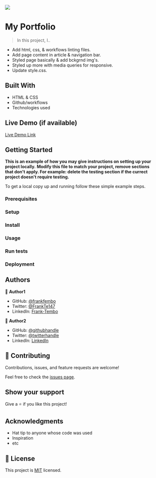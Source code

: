 ![](https://img.shields.io/badge/Microverse-blueviolet)

# My Portfolio

> In this project, I..

- Add html, css, & workflows linting files.
- Add page content in article & navigation bar.
- Styled page basically & add bckgrnd img's.
- Styled up more with media queries for responsive.
- Update style.css.

## Built With

- HTML & CSS
- Github/workflows
- Technologies used

## Live Demo (if available)

[Live Demo Link](https://livedemo.com)


## Getting Started

**This is an example of how you may give instructions on setting up your project locally.**
**Modify this file to match your project, remove sections that don't apply. For example: delete the testing section if the currect project doesn't require testing.**


To get a local copy up and running follow these simple example steps.

### Prerequisites

### Setup

### Install

### Usage

### Run tests

### Deployment



## Authors

👤 **Author1**

- GitHub: [@frankfembo](https://github.com/githubhandle)
- Twitter: [@FrankTe147](https://twitter.com/twitterhandle)
- LinkedIn: [Frank-Tembo](https://linkedin.com/in/linkedinhandle)

👤 **Author2**

- GitHub: [@githubhandle](https://github.com/githubhandle)
- Twitter: [@twitterhandle](https://twitter.com/twitterhandle)
- LinkedIn: [LinkedIn](https://linkedin.com/in/linkedinhandle)

## 🤝 Contributing

Contributions, issues, and feature requests are welcome!

Feel free to check the [issues page](../../issues/).

## Show your support

Give a ⭐️ if you like this project!

## Acknowledgments

- Hat tip to anyone whose code was used
- Inspiration
- etc

## 📝 License

This project is [MIT](./MIT.md) licensed.

